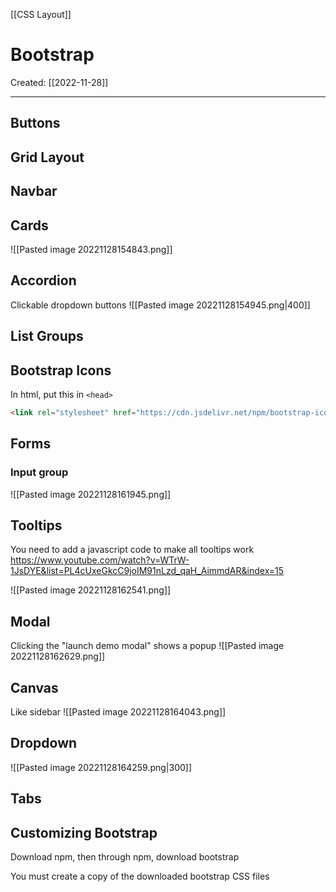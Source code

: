 [[CSS Layout]]

# Bootstrap
Created:  [[2022-11-28]]

---
## Buttons

## Grid Layout


## Navbar



## Cards
![[Pasted image 20221128154843.png]]

## Accordion
Clickable dropdown buttons
![[Pasted image 20221128154945.png|400]]

## List Groups

## Bootstrap Icons
In html, put this in `<head>`
```HTML
<link rel="stylesheet" href="https://cdn.jsdelivr.net/npm/bootstrap-icons@1.10.2/font/bootstrap-icons.css">
```


## Forms

### Input group
![[Pasted image 20221128161945.png]]



## Tooltips
You need to add a javascript code to make all tooltips work
https://www.youtube.com/watch?v=WTrW-1JsDYE&list=PL4cUxeGkcC9joIM91nLzd_qaH_AimmdAR&index=15

![[Pasted image 20221128162541.png]]


## Modal
Clicking the "launch demo modal" shows a popup
![[Pasted image 20221128162629.png]]

## Canvas
Like sidebar
![[Pasted image 20221128164043.png]]

## Dropdown
![[Pasted image 20221128164259.png|300]]

## Tabs





## Customizing Bootstrap
Download npm, then through npm, download bootstrap

You must create a copy of the downloaded bootstrap CSS files


